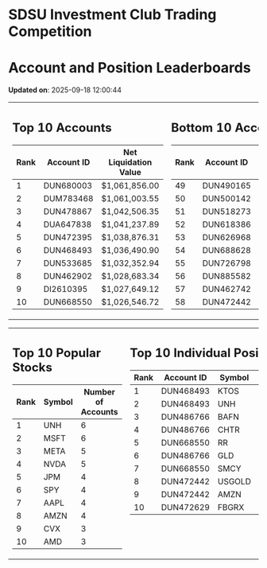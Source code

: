 # SDSU Investment Club Trading Competition 
 # Account and Position Leaderboards

**Updated on**: 2025-09-18 12:00:44

<table><tr><td valign="top">

## Top 10 Accounts
| Rank | Account ID | Net Liquidation Value |
|------|------------|-----------------------|
| 1 | DUN680003 | $1,061,856.00 |
| 2 | DUM783468 | $1,061,003.55 |
| 3 | DUN478867 | $1,042,506.35 |
| 4 | DUA647838 | $1,041,237.89 |
| 5 | DUN472395 | $1,038,876.31 |
| 6 | DUN468493 | $1,036,490.90 |
| 7 | DUN533685 | $1,032,352.94 |
| 8 | DUN462902 | $1,028,683.34 |
| 9 | DI2610395 | $1,027,649.12 |
| 10 | DUN668550 | $1,026,546.72 |

</td><td valign="top">

## Bottom 10 Accounts
| Rank | Account ID | Net Liquidation Value |
|------|------------|-----------------------|
| 49 | DUN490165 | $1,000,947.97 |
| 50 | DUN500142 | $1,000,947.97 |
| 51 | DUN518273 | $1,000,947.97 |
| 52 | DUN618386 | $1,000,737.31 |
| 53 | DUN626968 | $1,000,737.31 |
| 54 | DUN688628 | $1,000,631.98 |
| 55 | DUN726798 | $1,000,524.95 |
| 56 | DUN885582 | $1,000,105.33 |
| 57 | DUN462742 | $989,184.07 |
| 58 | DUN472442 | $911,676.15 |

</td></tr></table>

<table><tr><td valign="top">

## Top 10 Popular Stocks
| Rank | Symbol | Number of Accounts |
|------|--------|--------------------|
| 1 | UNH | 6 |
| 2 | MSFT | 6 |
| 3 | META | 5 |
| 4 | NVDA | 5 |
| 5 | JPM | 4 |
| 6 | SPY | 4 |
| 7 | AAPL | 4 |
| 8 | AMZN | 4 |
| 9 | CVX | 3 |
| 10 | AMD | 3 |

</td><td valign="top">

## Top 10 Individual Positions
| Rank | Account ID | Symbol | Cost | Total Value |
|------|------------|--------|-----------|-------------|
| 1 | DUN468493 | KTOS | $375,025.68 | $375,025.68 |
| 2 | DUN468493 | UNH | $200,003.43 | $200,003.43 |
| 3 | DUN486766 | BAFN | $150,086.61 | $150,086.61 |
| 4 | DUN486766 | CHTR | $150,002.80 | $150,002.80 |
| 5 | DUN668550 | RR | $137,487.66 | $137,487.66 |
| 6 | DUN486766 | GLD | $125,001.86 | $125,001.86 |
| 7 | DUN668550 | SMCY | $114,862.67 | $114,862.67 |
| 8 | DUN472442 | USGOLD | $109,327.10 | $109,327.10 |
| 9 | DUN472442 | AMZN | $107,554.22 | $107,554.22 |
| 10 | DUN472629 | FBGRX | $101,995.21 | $101,995.21 |

</td></tr></table>
